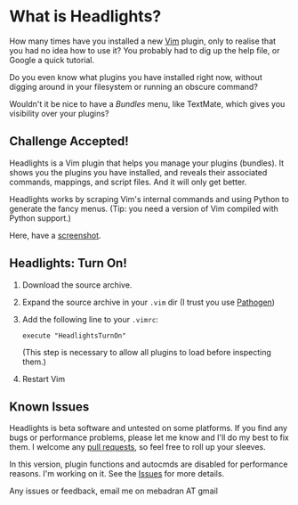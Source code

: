 # What is Headlights?

How many times have you installed a new [Vim][] plugin, only to realise that you had no idea how to use it? You probably had to dig up the help file, or Google a quick tutorial.

Do you even know what plugins you have installed right now, without digging around in your filesystem or running an obscure command?

Wouldn't it be nice to have a _Bundles_ menu, like TextMate, which gives you visibility over your plugins?

## Challenge Accepted!

Headlights is a Vim plugin that helps you manage your plugins (bundles). It shows you the plugins you have installed, and reveals their associated commands, mappings, and script files. And it will only get better.

Headlights works by scraping Vim's internal commands and using Python to generate the fancy menus. (Tip: you need a version of Vim compiled with Python support.)

Here, have a [screenshot][].

## Headlights: Turn On!

1. Download the source archive.

2. Expand the source archive in your `.vim` dir (I trust you use [Pathogen][])

3. Add the following line to your `.vimrc`:

    `execute "HeadlightsTurnOn"`

    (This step is necessary to allow all plugins to load before inspecting them.)

4. Restart Vim

## Known Issues

Headlights is beta software and untested on some platforms. If you find any bugs or performance problems, please let me know and I'll do my best to fix them. I welcome any [pull requests][], so feel free to roll up your sleeves.

In this version, plugin functions and autocmds are disabled for performance reasons. I'm working on it. See the [Issues][] for more details.

Any issues or feedback, email me on mebadran AT gmail

[Vim]: http://www.vim.org/

[screenshot]: http://github.com/mbadran/headlights/screenshot.png

[pathogen]: http://www.vim.org/scripts/script.php?script_id=2332

[pull requests]: http://help.github.com/forking/

[Issues]: https://github.com/mbadran/headlights/issues
